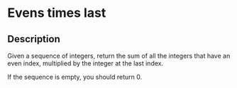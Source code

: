 # Evens times last

## Description

Given a sequence of integers, return the sum of all the integers that have an even index, multiplied by the integer at the last index.

If the sequence is empty, you should return 0.
